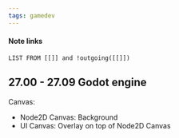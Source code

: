 ```yaml
---
tags: gamedev
---
```

#### Note links
```dataview
LIST FROM [[]] and !outgoing([[]])
```
## 27.00 - 27.09 Godot engine
Canvas:
- Node2D Canvas: Background
- UI Canvas: Overlay on top of Node2D Canvas